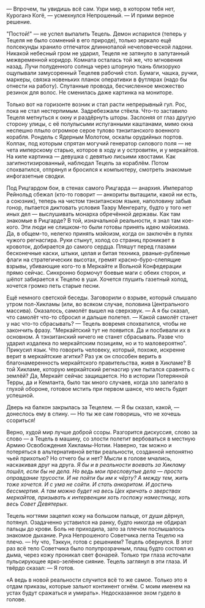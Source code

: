 — Впрочем, ты увидишь всё сам. Узри мир, в котором тебя нет, Куроганэ Когё, — усмехнулся Непрошеный. — И прими верное решение.

"Постой!" — не успел выпалить Тецель. Демон испарился (теперь у Тецеля не было сомнений в его природе), только зеркало ещё полсекунды хранило отпечаток длиннопалой нечеловеческой ладони. Никакой небесный гром не ударил, Тецеля не затянуло в запутанный межвременной коридор. Комната осталась той же, что мгновения назад. Лучи полуденного солнца через шторную ткань близоруко ощупывали замусоренный Тецелев рабочий стол. Бумаги, чашка, ручки, маркеры, связка новеньких планок оперативки в футлярах (надо бы отнести на работу). Спутанные провода, бесчисленное множество резинок для волос. Не сменилась даже картинка на мониторе.

Только вот на горизонте возник и стал расти непрерывный гул. Рос, пока не стал нестерпимым. Задребезжали стёкла. Что-то заставило Тецеля метнуться к окну и раздёрнуть шторы. Заслоняя от глаз другую сторону улицы, с её полулысыми испуганными каштанами, мимо окна неспешно плыло огромное серое тулово тэнзитанского военного корабля. Рондель с Ядерным Молотом, оскалы орудийных портов. Колпак, под которым спрятан могучий генератор силового поля — не чета имперскому старью, которое в ходу и у островитян, и у меркайтов. На киле картинка — девушка с девятью лисьими хвостами. Как загипнотизированный, наблюдал Тецель за кораблём. Потом спохватился, отпрянул и бросился к компьютеру, смотреть знакомые инфогазетные сводки.



Под Рицгардом бои, в стенах самого Рицгарда — анархия. Император Рейнольд сбежал (кто-то говорит — анкориты вытащили, какой ни есть, а союзник), теперь на чистом тэнзитанском языке, наполовину забыв гонор, пытается диктовать условия Таэру Менгерату, будто у того нет иных дел — выслушивать монарха обречённой державы. Как там знакомые в Рицгарде? В той, изначальной реальности, я знал там кое-кого. Эти люди не слишком-то были готовы принять идею мэйоизма. Да, в общем-то, нелегко принять мэйоизм, когда он заключён в пулях чужого регнасгира. Руки стынут, холод со страниц проникает в кровоток, добирается до самого сердца. Пляшут перед глазами бесконечные каски, штыки, целая и битая техника, рваные-рубленые флаги на стратегических высотах, гремят красно-буро-слепящие взрывы, убивающие кого-то в Меркайте и Вольной Конфедерации прямо сейчас. Синхронно бормочут боевые маги с обеих сторон, и шёпот забирается к Тецелю в уши. Хочется глушить газетный холод, хочется громко петь старые песни.


Ещё немного светской беседы. Заговорили о взрыве, который слышало утром пол-Хикламы (или, во всяком случае, половина Центрального массива). Оказалось, самолёт вышел на сверхзвук.
— А я бы сказал, что самолёт что-то сбросил и дальше полетел.
— Какой самолёт станет у нас что-то сбрасывать? — Тецель вовремя спохватился, чтобы не закончить фразу. "Меркайтский тут не появится. Да и посбивали их в основном. А тэнзитанский ничего не станет сбрасывать. Разве что ударил издалека по меркайтским позициям, но и то маловероятно". Прикусил язык. Что говорить человеку, который, похоже, искренне верит в меркайтские агитки? Раз уж он способен верить в благонамеренность меркайтского правительства, живя в Хикламе? В той Хикламе, которую меркайтский регнасгир уже пытался сравнять с землёй? Да, Меркайт сейчас защищается. Но в истории Потерянной Терры, да и Кемланта, было так много случаев, когда зло залегало в глухой обороне, готовое мстить при первом шансе, что месть будет успешной.

Дверь на балкон закрылась за Тецелем.
— Я бы сказал, какой, — донеслось ему в спину. — Но ты же сам говоришь, что не хочешь ссориться!

Верно, худой мир лучше доброй ссоры. Разгорится дискуссия, слово за слово — а Тецель в машину, со злости полетит вербоваться в местную Армию Освобождения Хикламы-Нотии. Наверно, так можно и потеряться в альтернативной ветви реальности, созданной непонятно чьей прихотью? Но отчего бы и нет? Мысли в голове мчались, наскакивая друг на друга. *Я бы и в реальности воевать за Хикламу пошёл, если бы не дела. Но ведь мои пресловутые дела — просто оправдание трусости. И не пойти бы им к чёрту? А между тем, жить тоже хочется. И с ума не сойти. И стать анкоритом. И достичь бессмертия. А там можно будет на весь Цех кричать о зверствах меркайтов, призывать к интервенции хоть госпожу наместницу, хоть весь Совет Девятерых.*

Тецель ногтями зацепил кожу на большом пальце, от души дёрнул, потянул. Озадаченно уставился на ранку, будто никогда не обдирал пальцы до крови. Боль не приходила, зато за плечом послышалось знакомое дыхание. Рука Непрошеного Советчика легла Тецелю на плечо.
— Ну что, Тэккун, готов с решением?
Тецель обернулся. В этот раз всё тело Советчика было полупрозрачным, плащ будто состоял из дыма, через кожу проникал свет фонарей. Только три глаза источали пульсирующее ярко-зелёное сияние. Тецель заглянул в эти глаза. И твёрдо сказал:
— Я готов.

«А ведь в новой реальности случится всё то же самое. Только это я отдам приказы, которые зальют континент огнём. С моим именем на устах будут сражаться и умирать». Недосказанное эхом гудело в голове.
